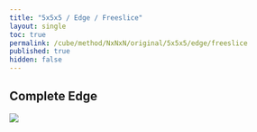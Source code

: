 ```yaml
---
title: "5x5x5 / Edge / Freeslice"
layout: single
toc: true
permalink: /cube/method/NxNxN/original/5x5x5/edge/freeslice
published: true
hidden: false
---
```


<head>
  <base target="_blank">
  <style>
    img {
      max-width: 350px;
    }
    .twisty-wrapper {
      margin        : 20px 0px;
    }
    twisty-player {
      visualization : "3D"
      background    : "checkered-transparent";
      hint-facelets : "floating";
      width         : 350px;
      height        : 350px;
    }
  </style>
  <script
    src   = "https://cdn.cubing.net/js/cubing/twisty"
    type  = "module"
    defer
  ></script>
</head>



## Complete Edge

<a href="https://alpha.twizzle.net/edit/?puzzle=5x5x5&stickering=F2L&setup-alg=2U+2D%0AR+F%27+R%27+F+L%27+F+L+F%27%0A2U+2D+y%0AR+F%27+R%27+F+y+F%27+R+F+R%27%0A2U+2D%0Ay+R+F%27+R%27+F+y+R+F%27+R%27+F%0A3U2%0Ay+R+F%27+R%27+F+y+R+F%27+R%27+F&alg=D+R%27+D+R+3U%0AL+U%27+L%27+R+U%27+R%27%0A3u%27+R+U+R%27">
  <img src="https://user-images.githubusercontent.com/92285528/222747893-9bdfb158-0409-4ad0-a762-4d192f6f1686.png">
</a>
<div class="twisty-wrapper">
  <twisty-player
    puzzle                    = "5x5x5"
    experimental-stickering   = "F2L"
    alg                       = "D R' D R 3U L U' L' R U' R' 3u' R U R'"
    experimental-setup-alg    = "2U 2D R F' R' F L' F L F' 2U 2D y R F' R' F y F' R F R' 2U 2D y R F' R' F y R F' R' F 3U2 y R F' R' F y R F' R' F"
    experimental-setup-anchor = "start"
    tempo-scale               = "1.3"
  ></twisty-player>
</div>

